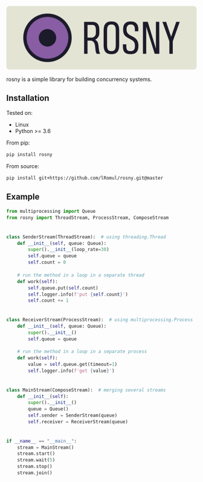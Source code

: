 <a href="https://lromul.github.io/rosny/"><img src="https://raw.githubusercontent.com/lRomul/rosny/master/docs/logo/rosny_logo_bg.svg" alt="ROSNY"></a>

rosny is a simple library for building concurrency systems.

## Installation

Tested on:

* Linux
* Python >= 3.6

From pip:

```bash
pip install rosny
```

From source:

```bash
pip install git+https://github.com/lRomul/rosny.git@master
```

## Example

```python
from multiprocessing import Queue
from rosny import ThreadStream, ProcessStream, ComposeStream


class SenderStream(ThreadStream):  # using threading.Thread
    def __init__(self, queue: Queue):
        super().__init__(loop_rate=30)
        self.queue = queue
        self.count = 0

    # run the method in a loop in a separate thread
    def work(self):
        self.queue.put(self.count)
        self.logger.info(f'put {self.count}')
        self.count += 1


class ReceiverStream(ProcessStream):  # using multiprocessing.Process
    def __init__(self, queue: Queue):
        super().__init__()
        self.queue = queue

    # run the method in a loop in a separate process
    def work(self):
        value = self.queue.get(timeout=1)
        self.logger.info(f'get {value}')


class MainStream(ComposeStream):  # merging several streams
    def __init__(self):
        super().__init__()
        queue = Queue()
        self.sender = SenderStream(queue)
        self.receiver = ReceiverStream(queue)


if __name__ == "__main__":
    stream = MainStream()
    stream.start()
    stream.wait(5)
    stream.stop()
    stream.join()
```
